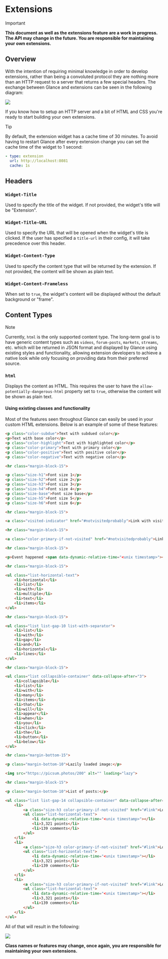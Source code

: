 # Extensions

> [!IMPORTANT]
>
> **This document as well as the extensions feature are a work in progress. The API may change in the future. You are responsible for maintaining your own extensions.**

## Overview

With the intention of requiring minimal knowledge in order to develop extensions, rather than being a convoluted protocol they are nothing more than an HTTP request to a server that returns a few special headers. The exchange between Glance and extensions can be seen in the following diagram:

![](images/extension-overview.png)

If you know how to setup an HTTP server and a bit of HTML and CSS you're ready to start building your own extensions.

> [!TIP]
>
> By default, the extension widget has a cache time of 30 minutes. To avoid having to restart Glance after every extension change you can set the cache time of the widget to 1 second:
> ```yaml
> - type: extension
>   url: http://localhost:8081
>   cache: 1s
> ```

## Headers

### `Widget-Title`
Used to specify the title of the widget. If not provided, the widget's title will be "Extension".

### `Widget-Title-URL`
Used to specify the URL that will be opened when the widget's title is clicked. If the user has specified a `title-url` in their config, it will take precedence over this header.

### `Widget-Content-Type`
Used to specify the content type that will be returned by the extension. If not provided, the content will be shown as plain text.

### `Widget-Content-Frameless`
When set to `true`, the widget's content will be displayed without the default background or "frame".

## Content Types

> [!NOTE]
>
> Currently, `html` is the only supported content type. The long-term goal is to have generic content types such as `videos`, `forum-posts`, `markets`, `streams`, etc. which will be returned in JSON format and displayed by Glance using existing styles and functionality, allowing extension developers to achieve a native look while only focusing on providing data from their preferred source.

### `html`
Displays the content as HTML. This requires the user to have the `allow-potentially-dangerous-html` property set to `true`, otherwise the content will be shown as plain text.


#### Using existing classes and functionality
Most of the features seen throughout Glance can easily be used in your custom HTML extensions. Below is an example of some of these features:

```html
<p class="color-subdue">Text with subdued color</p>
<p>Text with base color</p>
<p class="color-highlight">Text with highlighted color</p>
<p class="color-primary">Text with primary color</p>
<p class="color-positive">Text with positive color</p>
<p class="color-negative">Text with negative color</p>

<hr class="margin-block-15">

<p class="size-h1">Font size 1</p>
<p class="size-h2">Font size 2</p>
<p class="size-h3">Font size 3</p>
<p class="size-h4">Font size 4</p>
<p class="size-base">Font size base</p>
<p class="size-h5">Font size 5</p>
<p class="size-h6">Font size 6</p>

<hr class="margin-block-15">

<a class="visited-indicator" href="#notvisitedprobably">Link with visited indicator</a>

<hr class="margin-block-15">

<a class="color-primary-if-not-visited" href="#notvisitedprobably">Link with primary color if not visited</a>

<hr class="margin-block-15">

<p>Event happened <span data-dynamic-relative-time="<unix timestamp>"></span> ago</p>

<hr class="margin-block-15">

<ul class="list-horizontal-text">
    <li>horizontal</li>
    <li>list</li>
    <li>with</li>
    <li>multiple</li>
    <li>text</li>
    <li>items</li>
</ul>

<hr class="margin-block-15">

<ul class="list list-gap-10 list-with-separator">
    <li>list</li>
    <li>with</li>
    <li>gap</li>
    <li>and</li>
    <li>horizontal</li>
    <li>lines</li>
</ul>

<hr class="margin-block-15">

<ul class="list collapsible-container" data-collapse-after="3">
    <li>collapsible</li>
    <li>list</li>
    <li>with</li>
    <li>many</li>
    <li>items</li>
    <li>that</li>
    <li>will</li>
    <li>appear</li>
    <li>when</li>
    <li>you</li>
    <li>click</li>
    <li>the</li>
    <li>button</li>
    <li>below</li>
</ul>

<hr class="margin-bottom-15">

<p class="margin-bottom-10">Lazily loaded image:</p>

<img src="https://picsum.photos/200" alt="" loading="lazy">

<hr class="margin-block-15">

<p class="margin-bottom-10">List of posts:</p>

<ul class="list list-gap-14 collapsible-container" data-collapse-after="5">
    <li>
        <a class="size-h3 color-primary-if-not-visited" href="#link">Lorem ipsum dolor, sit amet consectetur adipisicing elit. Voluptatum, ipsa?</a>
        <ul class="list-horizontal-text">
            <li data-dynamic-relative-time="<unix timestamp>"></li>
            <li>3,321 points</li>
            <li>139 comments</li>
        </ul>
    </li>
    <li>
        <a class="size-h3 color-primary-if-not-visited" href="#link">Lorem ipsum dolor, sit amet consectetur adipisicing elit. Voluptatum, ipsa?</a>
        <ul class="list-horizontal-text">
            <li data-dynamic-relative-time="<unix timestamp>"></li>
            <li>3,321 points</li>
            <li>139 comments</li>
        </ul>
    </li>
    <li>
        <a class="size-h3 color-primary-if-not-visited" href="#link">Lorem ipsum dolor, sit amet consectetur adipisicing elit. Voluptatum, ipsa?</a>
        <ul class="list-horizontal-text">
            <li data-dynamic-relative-time="<unix timestamp>"></li>
            <li>3,321 points</li>
            <li>139 comments</li>
        </ul>
    </li>
</ul>
```

All of that will result in the following:

![](images/extension-html-reusing-existing-features-preview.png)

**Class names or features may change, once again, you are responsible for maintaining your own extensions.**
